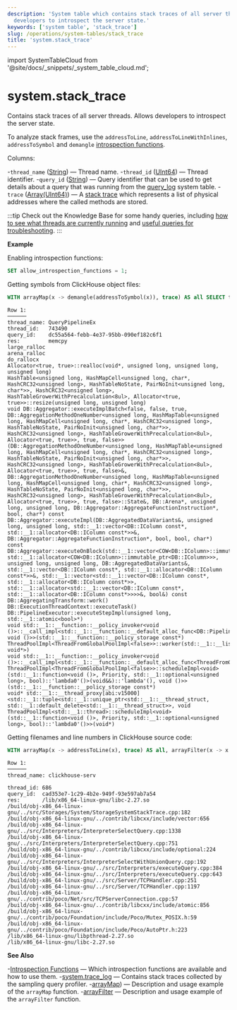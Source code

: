 ```yaml
---
description: 'System table which contains stack traces of all server threads. Allows
  developers to introspect the server state.'
keywords: ['system table', 'stack_trace']
slug: /operations/system-tables/stack_trace
title: 'system.stack_trace'
---
```


import SystemTableCloud from '@site/docs/_snippets/_system_table_cloud.md';

# system.stack_trace

<SystemTableCloud/>

Contains stack traces of all server threads. Allows developers to introspect the server state.

To analyze stack frames, use the `addressToLine`, `addressToLineWithInlines`, `addressToSymbol` and `demangle` [introspection functions](../../sql-reference/functions/introspection.md).

Columns:

-`thread_name` ([String](../../sql-reference/data-types/string.md)) — Thread name.
-`thread_id` ([UInt64](../../sql-reference/data-types/int-uint.md)) — Thread identifier.
-`query_id` ([String](../../sql-reference/data-types/string.md)) — Query identifier that can be used to get details about a query that was running from the [query_log](../system-tables/query_log.md) system table.
-`trace` ([Array(UInt64)](../../sql-reference/data-types/array.md)) — A [stack trace](https://en.wikipedia.org/wiki/Stack_trace) which represents a list of physical addresses where the called methods are stored.

:::tip
Check out the Knowledge Base for some handy queries, including [how to see what threads are currently running](/knowledgebase/find-expensive-queries) and [useful queries for troubleshooting](/knowledgebase/useful-queries-for-troubleshooting).
:::

**Example**

Enabling introspection functions:

```sql
SET allow_introspection_functions = 1;
```

Getting symbols from ClickHouse object files:

```sql
WITH arrayMap(x -> demangle(addressToSymbol(x)), trace) AS all SELECT thread_name, thread_id, query_id, arrayStringConcat(all, '\n') AS res FROM system.stack_trace LIMIT 1 \G;
```

```text
Row 1:
──────
thread_name: QueryPipelineEx
thread_id:   743490
query_id:    dc55a564-febb-4e37-95bb-090ef182c6f1
res:         memcpy
large_ralloc
arena_ralloc
do_rallocx
Allocator<true, true>::realloc(void*, unsigned long, unsigned long, unsigned long)
HashTable<unsigned long, HashMapCell<unsigned long, char*, HashCRC32<unsigned long>, HashTableNoState, PairNoInit<unsigned long, char*>>, HashCRC32<unsigned long>, HashTableGrowerWithPrecalculation<8ul>, Allocator<true, true>>::resize(unsigned long, unsigned long)
void DB::Aggregator::executeImplBatch<false, false, true, DB::AggregationMethodOneNumber<unsigned long, HashMapTable<unsigned long, HashMapCell<unsigned long, char*, HashCRC32<unsigned long>, HashTableNoState, PairNoInit<unsigned long, char*>>, HashCRC32<unsigned long>, HashTableGrowerWithPrecalculation<8ul>, Allocator<true, true>>, true, false>>(DB::AggregationMethodOneNumber<unsigned long, HashMapTable<unsigned long, HashMapCell<unsigned long, char*, HashCRC32<unsigned long>, HashTableNoState, PairNoInit<unsigned long, char*>>, HashCRC32<unsigned long>, HashTableGrowerWithPrecalculation<8ul>, Allocator<true, true>>, true, false>&, DB::AggregationMethodOneNumber<unsigned long, HashMapTable<unsigned long, HashMapCell<unsigned long, char*, HashCRC32<unsigned long>, HashTableNoState, PairNoInit<unsigned long, char*>>, HashCRC32<unsigned long>, HashTableGrowerWithPrecalculation<8ul>, Allocator<true, true>>, true, false>::State&, DB::Arena*, unsigned long, unsigned long, DB::Aggregator::AggregateFunctionInstruction*, bool, char*) const
DB::Aggregator::executeImpl(DB::AggregatedDataVariants&, unsigned long, unsigned long, std::__1::vector<DB::IColumn const*, std::__1::allocator<DB::IColumn const*>>&, DB::Aggregator::AggregateFunctionInstruction*, bool, bool, char*) const
DB::Aggregator::executeOnBlock(std::__1::vector<COW<DB::IColumn>::immutable_ptr<DB::IColumn>, std::__1::allocator<COW<DB::IColumn>::immutable_ptr<DB::IColumn>>>, unsigned long, unsigned long, DB::AggregatedDataVariants&, std::__1::vector<DB::IColumn const*, std::__1::allocator<DB::IColumn const*>>&, std::__1::vector<std::__1::vector<DB::IColumn const*, std::__1::allocator<DB::IColumn const*>>, std::__1::allocator<std::__1::vector<DB::IColumn const*, std::__1::allocator<DB::IColumn const*>>>>&, bool&) const
DB::AggregatingTransform::work()
DB::ExecutionThreadContext::executeTask()
DB::PipelineExecutor::executeStepImpl(unsigned long, std::__1::atomic<bool>*)
void std::__1::__function::__policy_invoker<void ()>::__call_impl<std::__1::__function::__default_alloc_func<DB::PipelineExecutor::spawnThreads()::$_0, void ()>>(std::__1::__function::__policy_storage const*)
ThreadPoolImpl<ThreadFromGlobalPoolImpl<false>>::worker(std::__1::__list_iterator<ThreadFromGlobalPoolImpl<false>, void*>)
void std::__1::__function::__policy_invoker<void ()>::__call_impl<std::__1::__function::__default_alloc_func<ThreadFromGlobalPoolImpl<false>::ThreadFromGlobalPoolImpl<void ThreadPoolImpl<ThreadFromGlobalPoolImpl<false>>::scheduleImpl<void>(std::__1::function<void ()>, Priority, std::__1::optional<unsigned long>, bool)::'lambda0'()>(void&&)::'lambda'(), void ()>>(std::__1::__function::__policy_storage const*)
void* std::__1::__thread_proxy[abi:v15000]<std::__1::tuple<std::__1::unique_ptr<std::__1::__thread_struct, std::__1::default_delete<std::__1::__thread_struct>>, void ThreadPoolImpl<std::__1::thread>::scheduleImpl<void>(std::__1::function<void ()>, Priority, std::__1::optional<unsigned long>, bool)::'lambda0'()>>(void*)
```

Getting filenames and line numbers in ClickHouse source code:

```sql
WITH arrayMap(x -> addressToLine(x), trace) AS all, arrayFilter(x -> x LIKE '%/dbms/%', all) AS dbms SELECT thread_name, thread_id, query_id, arrayStringConcat(notEmpty(dbms) ? dbms : all, '\n') AS res FROM system.stack_trace LIMIT 1 \G;
```

```text
Row 1:
──────
thread_name: clickhouse-serv

thread_id: 686
query_id:  cad353e7-1c29-4b2e-949f-93e597ab7a54
res:       /lib/x86_64-linux-gnu/libc-2.27.so
/build/obj-x86_64-linux-gnu/../src/Storages/System/StorageSystemStackTrace.cpp:182
/build/obj-x86_64-linux-gnu/../contrib/libcxx/include/vector:656
/build/obj-x86_64-linux-gnu/../src/Interpreters/InterpreterSelectQuery.cpp:1338
/build/obj-x86_64-linux-gnu/../src/Interpreters/InterpreterSelectQuery.cpp:751
/build/obj-x86_64-linux-gnu/../contrib/libcxx/include/optional:224
/build/obj-x86_64-linux-gnu/../src/Interpreters/InterpreterSelectWithUnionQuery.cpp:192
/build/obj-x86_64-linux-gnu/../src/Interpreters/executeQuery.cpp:384
/build/obj-x86_64-linux-gnu/../src/Interpreters/executeQuery.cpp:643
/build/obj-x86_64-linux-gnu/../src/Server/TCPHandler.cpp:251
/build/obj-x86_64-linux-gnu/../src/Server/TCPHandler.cpp:1197
/build/obj-x86_64-linux-gnu/../contrib/poco/Net/src/TCPServerConnection.cpp:57
/build/obj-x86_64-linux-gnu/../contrib/libcxx/include/atomic:856
/build/obj-x86_64-linux-gnu/../contrib/poco/Foundation/include/Poco/Mutex_POSIX.h:59
/build/obj-x86_64-linux-gnu/../contrib/poco/Foundation/include/Poco/AutoPtr.h:223
/lib/x86_64-linux-gnu/libpthread-2.27.so
/lib/x86_64-linux-gnu/libc-2.27.so
```

**See Also**

-[Introspection Functions](../../sql-reference/functions/introspection.md) — Which introspection functions are available and how to use them.
-[system.trace_log](../system-tables/trace_log.md) — Contains stack traces collected by the sampling query profiler.
-[arrayMap](/sql-reference/functions/array-functions#arrayMap)) — Description and usage example of the `arrayMap` function.
-[arrayFilter](/sql-reference/functions/array-functions#arrayFilter) — Description and usage example of the `arrayFilter` function.
